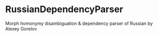 RussianDependencyParser
=======================

Morph homonymy disambiguation &amp; dependency parser of Russian by Alexey Gorelov
